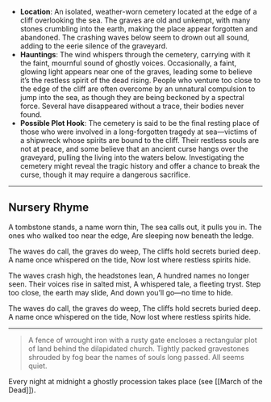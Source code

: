 - **Location**: An isolated, weather-worn cemetery located at the edge of a cliff overlooking the sea. The graves are old and unkempt, with many stones crumbling into the earth, making the place appear forgotten and abandoned. The crashing waves below seem to drown out all sound, adding to the eerie silence of the graveyard.
- **Hauntings**: The wind whispers through the cemetery, carrying with it the faint, mournful sound of ghostly voices. Occasionally, a faint, glowing light appears near one of the graves, leading some to believe it’s the restless spirit of the dead rising. People who venture too close to the edge of the cliff are often overcome by an unnatural compulsion to jump into the sea, as though they are being beckoned by a spectral force. Several have disappeared without a trace, their bodies never found.
- **Possible Plot Hook**: The cemetery is said to be the final resting place of those who were involved in a long-forgotten tragedy at sea—victims of a shipwreck whose spirits are bound to the cliff. Their restless souls are not at peace, and some believe that an ancient curse hangs over the graveyard, pulling the living into the waters below. Investigating the cemetery might reveal the tragic history and offer a chance to break the curse, though it may require a dangerous sacrifice.

---

## Nursery Rhyme
A tombstone stands, a name worn thin,
The sea calls out, it pulls you in.
The ones who walked too near the edge,
Are sleeping now beneath the ledge.

The waves do call, the graves do weep,
The cliffs hold secrets buried deep.
A name once whispered on the tide,
Now lost where restless spirits hide.

The waves crash high, the headstones lean,
A hundred names no longer seen.
Their voices rise in salted mist,
A whispered tale, a fleeting tryst.
Step too close, the earth may slide,
And down you’ll go—no time to hide.

The waves do call, the graves do weep,
The cliffs hold secrets buried deep.
A name once whispered on the tide,
Now lost where restless spirits hide.

---

>A fence of wrought iron with a rusty gate encloses a rectangular plot of land behind the dilapidated church. Tightly packed gravestones shrouded by fog bear the names of souls long passed. All seems quiet.

Every night at midnight a ghostly procession takes place (see [[March of the Dead]]).